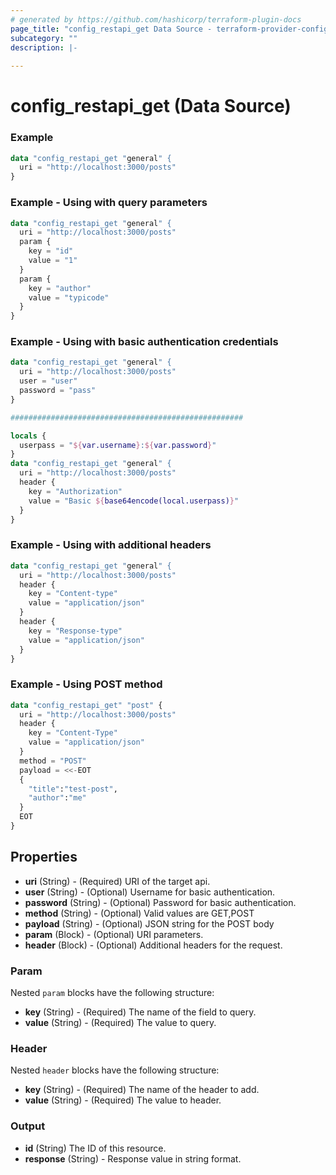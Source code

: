 ```yaml
---
# generated by https://github.com/hashicorp/terraform-plugin-docs
page_title: "config_restapi_get Data Source - terraform-provider-config"
subcategory: ""
description: |-
  
---
```


# config_restapi_get (Data Source)

### Example

```terraform
data "config_restapi_get "general" {
  uri = "http://localhost:3000/posts"
}
```

### Example - Using with query parameters

```terraform
data "config_restapi_get "general" {
  uri = "http://localhost:3000/posts"
  param {
    key = "id"
    value = "1"
  }
  param {
    key = "author"
    value = "typicode"
  }
}
```

### Example - Using with basic authentication credentials

```terraform
data "config_restapi_get "general" {
  uri = "http://localhost:3000/posts"
  user = "user"
  password = "pass"
}

####################################################

locals {
  userpass = "${var.username}:${var.password}"
}
data "config_restapi_get "general" {
  uri = "http://localhost:3000/posts"
  header {
    key = "Authorization"
    value = "Basic ${base64encode(local.userpass)}"
  }
}
```

### Example - Using with additional headers
```terraform
data "config_restapi_get "general" {
  uri = "http://localhost:3000/posts"
  header {
    key = "Content-type"
    value = "application/json"
  }
  header {
    key = "Response-type"
    value = "application/json"
  }
}
```

### Example - Using POST method
```terraform
data "config_restapi_get" "post" {
  uri = "http://localhost:3000/posts"
  header {
    key = "Content-Type"
    value = "application/json"
  }
  method = "POST"
  payload = <<-EOT
  {
    "title":"test-post",
    "author":"me"
  }
  EOT
}
```

<!-- schema generated by tfplugindocs -->
## Properties

- **uri** (String) - (Required) URI of the target api.
- **user** (String) - (Optional) Username for basic authentication.
- **password** (String) - (Optional) Password for basic authentication.
- **method** (String) - (Optional) Valid values are GET,POST
- **payload** (String) - (Optional) JSON string for the POST body
- **param** (Block) - (Optional) URI parameters.
- **header** (Block) - (Optional) Additional headers for the request.

### Param

Nested `param` blocks have the following structure:
- **key** (String) - (Required) The name of the field to query.
- **value** (String) - (Required) The value to query.

### Header

Nested `header` blocks have the following structure:
- **key** (String) - (Required) The name of the header to add.
- **value** (String) - (Required) The value to header.

### Output

- **id** (String) The ID of this resource.
- **response** (String) - Response value in string format.

